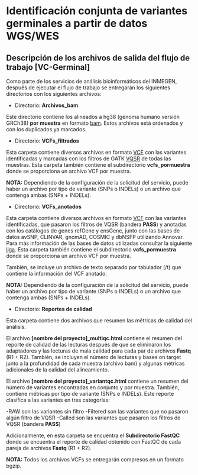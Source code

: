 # Identificación conjunta de variantes germinales a partir de datos WGS/WES

## Descripción de los archivos de salida del flujo de trabajo [VC-Germinal]

Como parte de los servicios de análisis bioinformáticos del INMEGEN, después de ejecutar el flujo de trabajo se entregarán los siguientes directorios con los siguientes archivos:

- Directorio: **Archivos_bam**

Este directorio contiene los alineados a hg38 (genoma humano versión GRCh38) **por muestra** en formato [bam](https://support.illumina.com/help/BS_App_RNASeq_Alignment_OLH_1000000006112/Content/Source/Informatics/BAM-Format.htm).
Estos archivos está ordenados y con los duplicados ya marcados. 

- Directorio: **VCFs_filtrados**

Esta carpeta contiene diversos archivos en formato [VCF](https://support.illumina.com/help/BS_App_RNASeq_Alignment_OLH_1000000006112/Content/Source/Informatics/VCF-Format.htm) con las variantes identificadas y marcadas con los filtros de GATK [VQSR](https://gatk.broadinstitute.org/hc/en-us/articles/360035531612-Variant-Quality-Score-Recalibration-VQSR) de todas las muestras.
Esta carpeta también contiene el subdirectorio **vcfs_pormuestra** donde se proporciona un archivo VCF por muestra.

**NOTA:** Dependiendo de la configuración de la solicitud del servicio, puede haber un archivo por tipo de variante (SNPs o INDELs) o un archivo que contenga ambas (SNPs + INDELs).

- Directorio: **VCFs_anotados** 

Esta carpeta contiene diversos archivos en formato [VCF](https://support.illumina.com/help/BS_App_RNASeq_Alignment_OLH_1000000006112/Content/Source/Informatics/VCF-Format.htm) con las variantes identificadas, que pasaron los filtros de VQSR (bandera **PASS**) y anotadas con los catálogos de genes refGene y ensGene, junto con las bases de datos avSNP, CLINVAR, gnomAD, COSMIC y dbNSFP utilizando Annovar. 
Para más información de las bases de datos utilizadas consultar la siguiente [liga](https://annovar.openbioinformatics.org/en/latest/user-guide/filter/#overview). 
Esta carpeta también contiene el subdirectorio **vcfs_pormuestra** donde se proporciona un archivo VCF por muestra.  

También, se incluye un archivo de texto separado por tabulador (/t) que contiene la información del VCF anotado.

**NOTA:** Dependiendo de la configuración de la solicitud del servicio, puede haber un archivo por tipo de variante (SNPs o INDELs) o un archivo que contenga ambas (SNPs + INDELs). 

- Directorio: **Reportes de calidad**

Esta carpeta contiene dos archivos que resumen las métricas de calidad del análisis.

El archivo **[nombre del proyecto]_multiqc.html** contiene el resumen del reporte de calidad de las lecturas después de que se eliminaron los adaptadores y las lecturas de mala calidad para cada par de archivos **Fastq** (R1 + R2). También, se incluyen el número de lecturas y bases on target junto a la profundidad de cada muestra (archivo bam) y algunas métricas adicionales de la calidad del alineamiento. 

El archivo **[nombre del proyecto]_variantqc.html** contiene un resumen del número de variantes encontradas en conjunto y por muestra. También, contiene métricas por tipo de variante (SNPs e INDELs). 
Este reporte clasifica a las variantes en tres categorías:

-RAW son las variantes sin filtro
-Filtered son las variantes que no pasaron algún filtro de VQSR
-Called son las variantes que pasaron los filtros de VQSR (bandera **PASS**) 

Adicionalmente, en esta carpeta se encuentra el **Subdirectorio FastQC** donde se encuentra el reporte de calidad obtenido con FastQC de cada pareja de archivos **Fastq** (R1 + R2). 

**NOTA:** Todos los archivos VCFs se entregarán compresos en un formato bgzip.
